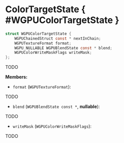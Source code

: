 

# ColorTargetState { #WGPUColorTargetState }

```C
struct WGPUColorTargetState {
    WGPUChainedStruct const * nextInChain;
    WGPUTextureFormat format;
    WGPU_NULLABLE WGPUBlendState const * blend;
    WGPUColorWriteMaskFlags writeMask;
};
```


TODO


**Members:**


 - `format` (`WGPUTextureFormat`):


TODO


 - `blend` (`WGPUBlendState const *`, **nullable**):


TODO


 - `writeMask` (`WGPUColorWriteMaskFlags`):


TODO




